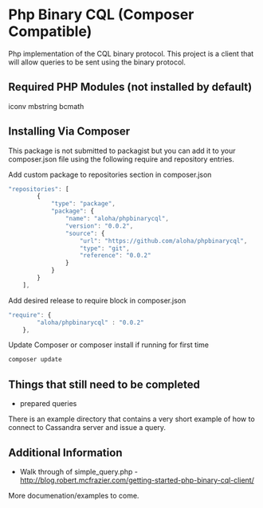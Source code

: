Php Binary CQL (Composer Compatible)
============

Php implementation of the CQL binary protocol.  This project is a client that will allow queries to be sent using the binary protocol.

Required PHP Modules (not installed by default)
--------------------
iconv
mbstring
bcmath

Installing Via Composer
--------------------------------------
This package is not submitted to packagist but you can add it to your composer.json file using the following require and repository entries.

Add custom package to repositories section in composer.json
```javascript
"repositories": [
        {
            "type": "package",
            "package": {
                "name": "aloha/phpbinarycql",
                "version": "0.0.2",
                "source": {
                    "url": "https://github.com/aloha/phpbinarycql",
                    "type": "git",
                    "reference": "0.0.2"
                }
            }
        }
    ],
```
Add desired release to require block in composer.json
```javascript
"require": {
        "aloha/phpbinarycql" : "0.0.2"
	},
```

Update Composer or composer install if running for first time
```bash
composer update
```


Things that still need to be completed
--------------------------------------
- prepared queries

There is an example directory that contains a very short example of how to connect to Cassandra server and issue a query.

Additional Information
----------------------
- Walk through of simple_query.php - http://blog.robert.mcfrazier.com/getting-started-php-binary-cql-client/

More documenation/examples to come.  
